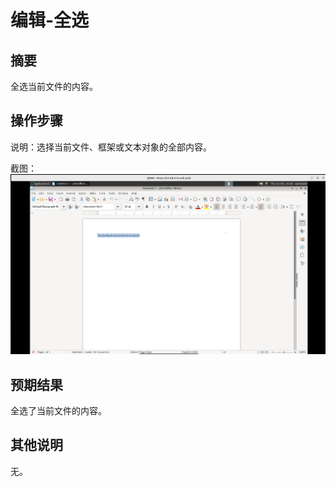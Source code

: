 # 编辑-全选

## 摘要

全选当前文件的内容。

## 操作步骤

说明：选择当前文件、框架或文本对象的全部内容。

截图：![image](./img/z26.png)

## 预期结果

全选了当前文件的内容。

## 其他说明

无。

